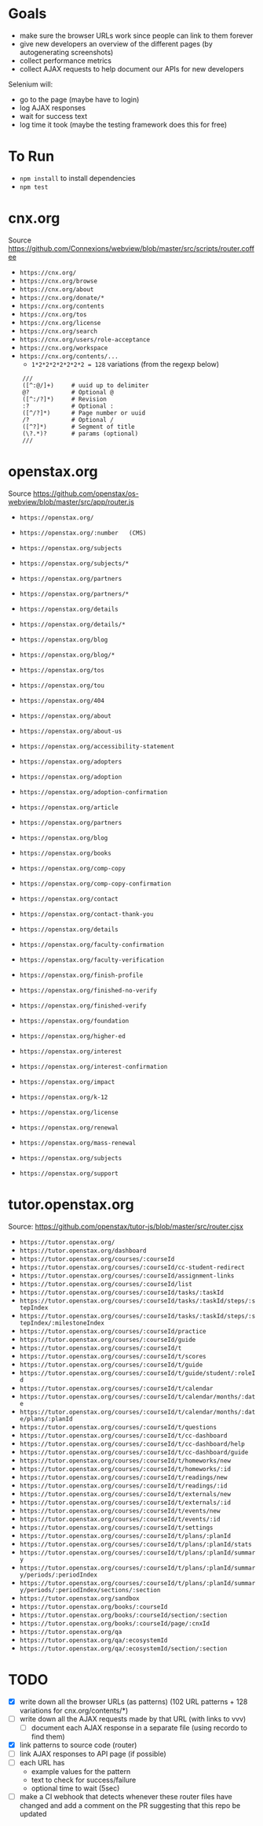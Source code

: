 # Goals

- make sure the browser URLs work since people can link to them forever
- give new developers an overview of the different pages (by autogenerating screenshots)
- collect performance metrics
- collect AJAX requests to help document our APIs for new developers

Selenium will:

- go to the page (maybe have to login)
- log AJAX responses
- wait for success text
- log time it took (maybe the testing framework does this for free)


# To Run

- `npm install` to install dependencies
- `npm test`


# cnx.org

Source https://github.com/Connexions/webview/blob/master/src/scripts/router.coffee

- `https://cnx.org/`
- `https://cnx.org/browse`
- `https://cnx.org/about`
- `https://cnx.org/donate/*`
- `https://cnx.org/contents`
- `https://cnx.org/tos`
- `https://cnx.org/license`
- `https://cnx.org/search`
- `https://cnx.org/users/role-acceptance`
- `https://cnx.org/workspace`
- `https://cnx.org/contents/...`
  - `1*2*2*2*2*2*2*2 = 128` variations (from the regexp below)
```
    ///
    ([^:@/]+)     # uuid up to delimiter
    @?            # Optional @
    ([^:/?]*)     # Revision
    :?            # Optional :
    ([^/?]*)      # Page number or uuid
    /?            # Optional /
    ([^?]*)       # Segment of title
    (\?.*)?       # params (optional)
    ///
```

# openstax.org

Source https://github.com/openstax/os-webview/blob/master/src/app/router.js

- `https://openstax.org/`
- `https://openstax.org/:number   (CMS)`
- `https://openstax.org/subjects`
- `https://openstax.org/subjects/*`
- `https://openstax.org/partners`
- `https://openstax.org/partners/*`
- `https://openstax.org/details`
- `https://openstax.org/details/*`
- `https://openstax.org/blog`
- `https://openstax.org/blog/*`
- `https://openstax.org/tos`
- `https://openstax.org/tou`

- `https://openstax.org/404`
- `https://openstax.org/about`
- `https://openstax.org/about-us`
- `https://openstax.org/accessibility-statement`
- `https://openstax.org/adopters`
- `https://openstax.org/adoption`
- `https://openstax.org/adoption-confirmation`
- `https://openstax.org/article`
- `https://openstax.org/partners`
- `https://openstax.org/blog`
- `https://openstax.org/books`
- `https://openstax.org/comp-copy`
- `https://openstax.org/comp-copy-confirmation`
- `https://openstax.org/contact`
- `https://openstax.org/contact-thank-you`
- `https://openstax.org/details`
- `https://openstax.org/faculty-confirmation`
- `https://openstax.org/faculty-verification`
- `https://openstax.org/finish-profile`
- `https://openstax.org/finished-no-verify`
- `https://openstax.org/finished-verify`
- `https://openstax.org/foundation`
- `https://openstax.org/higher-ed`
- `https://openstax.org/interest`
- `https://openstax.org/interest-confirmation`
- `https://openstax.org/impact`
- `https://openstax.org/k-12`
- `https://openstax.org/license`
- `https://openstax.org/renewal`
- `https://openstax.org/mass-renewal`
- `https://openstax.org/subjects`
- `https://openstax.org/support`


# tutor.openstax.org

Source: https://github.com/openstax/tutor-js/blob/master/src/router.cjsx

- `https://tutor.openstax.org/`
- `https://tutor.openstax.org/dashboard`
- `https://tutor.openstax.org/courses/:courseId`
- `https://tutor.openstax.org/courses/:courseId/cc-student-redirect`
- `https://tutor.openstax.org/courses/:courseId/assignment-links`
- `https://tutor.openstax.org/courses/:courseId/list`
- `https://tutor.openstax.org/courses/:courseId/tasks/:taskId`
- `https://tutor.openstax.org/courses/:courseId/tasks/:taskId/steps/:stepIndex`
- `https://tutor.openstax.org/courses/:courseId/tasks/:taskId/steps/:stepIndex/:milestoneIndex`
- `https://tutor.openstax.org/courses/:courseId/practice`
- `https://tutor.openstax.org/courses/:courseId/guide`
- `https://tutor.openstax.org/courses/:courseId/t`
- `https://tutor.openstax.org/courses/:courseId/t/scores`
- `https://tutor.openstax.org/courses/:courseId/t/guide`
- `https://tutor.openstax.org/courses/:courseId/t/guide/student/:roleId`
- `https://tutor.openstax.org/courses/:courseId/t/calendar`
- `https://tutor.openstax.org/courses/:courseId/t/calendar/months/:date`
- `https://tutor.openstax.org/courses/:courseId/t/calendar/months/:date/plans/:planId`
- `https://tutor.openstax.org/courses/:courseId/t/questions`
- `https://tutor.openstax.org/courses/:courseId/t/cc-dashboard`
- `https://tutor.openstax.org/courses/:courseId/t/cc-dashboard/help`
- `https://tutor.openstax.org/courses/:courseId/t/cc-dashboard/guide`
- `https://tutor.openstax.org/courses/:courseId/t/homeworks/new`
- `https://tutor.openstax.org/courses/:courseId/t/homeworks/:id`
- `https://tutor.openstax.org/courses/:courseId/t/readings/new`
- `https://tutor.openstax.org/courses/:courseId/t/readings/:id`
- `https://tutor.openstax.org/courses/:courseId/t/externals/new`
- `https://tutor.openstax.org/courses/:courseId/t/externals/:id`
- `https://tutor.openstax.org/courses/:courseId/t/events/new`
- `https://tutor.openstax.org/courses/:courseId/t/events/:id`
- `https://tutor.openstax.org/courses/:courseId/t/settings`
- `https://tutor.openstax.org/courses/:courseId/t/plans/:planId`
- `https://tutor.openstax.org/courses/:courseId/t/plans/:planId/stats`
- `https://tutor.openstax.org/courses/:courseId/t/plans/:planId/summary`
- `https://tutor.openstax.org/courses/:courseId/t/plans/:planId/summary/periods/:periodIndex`
- `https://tutor.openstax.org/courses/:courseId/t/plans/:planId/summary/periods/:periodIndex/sections/:section`
- `https://tutor.openstax.org/sandbox`
- `https://tutor.openstax.org/books/:courseId`
- `https://tutor.openstax.org/books/:courseId/section/:section`
- `https://tutor.openstax.org/books/:courseId/page/:cnxId`
- `https://tutor.openstax.org/qa`
- `https://tutor.openstax.org/qa/:ecosystemId`
- `https://tutor.openstax.org/qa/:ecosystemId/section/:section`


# TODO

- [x] write down all the browser URLs (as patterns) (102 URL patterns + 128 variations for cnx.org/contents/*)
- [ ] write down all the AJAX requests made by that URL (with links to vvv)
  - [ ] document each AJAX response in a separate file (using recordo to find them)
- [x] link patterns to source code (router)
- [ ] link AJAX responses to API page (if possible)
- [ ] each URL has
  - example values for the pattern
  - text to check for success/failure
  - optional time to wait (5sec)
- [ ] make a CI webhook that detects whenever these router files have changed and add a comment on the PR suggesting that this repo be updated
